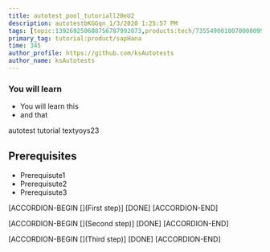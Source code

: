 ```yaml
---
title: autotest_pool_tutoriall20eU2
description: autotestbKGGqn_1/3/2020 1:25:57 PM
tags: [topic:139269250608756787992873,products:tech/73554900100700000996,tutorial:experience/advanced]
primary_tag: tutorial:product/sapHana
time: 345
author_profile: https://github.com/ksAutotests
author_name: ksAutotests
---
```

### You will learn
- You will learn this
- and that

autotest tutorial textyoys23

## Prerequisites
- Prerequisute1
- Prerequisute2
- Prerequisute3

[ACCORDION-BEGIN [](First step)]
[DONE]
[ACCORDION-END]

[ACCORDION-BEGIN [](Second step)]
[DONE]
[ACCORDION-END]

[ACCORDION-BEGIN [](Third step)]
[DONE]
[ACCORDION-END]

